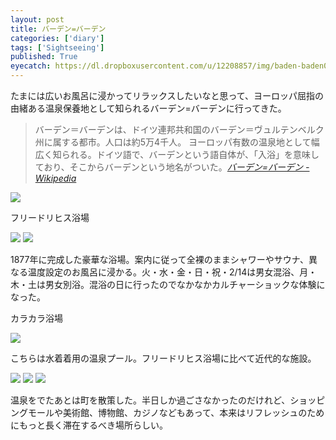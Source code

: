 ```yaml
---
layout: post
title: バーデン=バーデン
categories: ['diary']
tags: ['Sightseeing']
published: True
eyecatch: https://dl.dropboxusercontent.com/u/12208857/img/baden-baden01.jpg
---
```


たまには広いお風呂に浸かってリラックスしたいなと思って、ヨーロッパ屈指の由緒ある温泉保養地として知られるバーデン=バーデンに行ってきた。

> バーデン＝バーデンは、ドイツ連邦共和国のバーデン＝ヴュルテンベルク州に属する都市。人口は約5万4千人。 ヨーロッパ有数の温泉地として幅広く知られる。ドイツ語で、バーデンという語自体が、「入浴」を意味しており、そこからバーデンという地名がついた。<cite>[バーデン=バーデン - Wikipedia](https://ja.wikipedia.org/wiki/%E3%83%90%E3%83%BC%E3%83%87%E3%83%B3%EF%BC%9D%E3%83%90%E3%83%BC%E3%83%87%E3%83%B3)</cite>

<img src="https://dl.dropboxusercontent.com/u/12208857/img/baden-baden01.jpg" class="image-on-frame image-fade">

<p class="injection-center">フリードリヒス浴場</p>

<img src="https://dl.dropboxusercontent.com/u/12208857/img/baden-baden02.jpg" class="image-on-frame image-fade">

<img src="https://dl.dropboxusercontent.com/u/12208857/img/baden-baden03.jpg" class="image-on-frame image-fade">

1877年に完成した豪華な浴場。案内に従って全裸のままシャワーやサウナ、異なる温度設定のお風呂に浸かる。火・水・金・日・祝・2/14は男女混浴、月・木・土は男女別浴。混浴の日に行ったのでなかなかカルチャーショックな体験になった。

<p class="injection-center">カラカラ浴場</p>

<img src="https://dl.dropboxusercontent.com/u/12208857/img/baden-baden04.jpg" class="image-on-frame image-fade">

こちらは水着着用の温泉プール。フリードリヒス浴場に比べて近代的な施設。

<img src="https://dl.dropboxusercontent.com/u/12208857/img/baden-baden05.jpg" class="image-on-frame image-fade">

<img src="https://dl.dropboxusercontent.com/u/12208857/img/baden-baden06.jpg" class="image-on-frame image-fade">

<img src="https://dl.dropboxusercontent.com/u/12208857/img/baden-baden07.jpg" class="image-on-frame image-fade">

温泉をでたあとは町を散策した。半日しか過ごさなかったのだけれど、ショッピングモールや美術館、博物館、カジノなどもあって、本来はリフレッシュのためにもっと長く滞在するべき場所らしい。